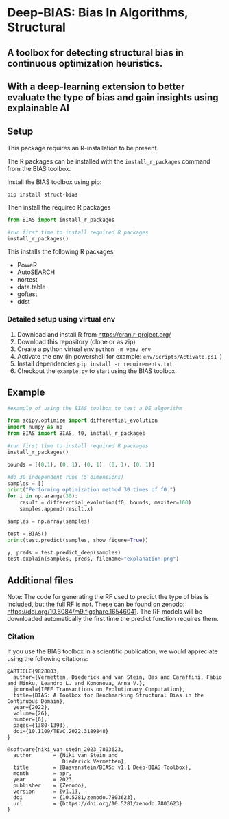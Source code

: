# Deep-BIAS: Bias In Algorithms, Structural
## A toolbox for detecting structural bias in continuous optimization heuristics.
## With a deep-learning extension to better evaluate the type of bias and gain insights using explainable AI

## Setup

This package requires an R-installation to be present.

The R packages can be installed with the `install_r_packages` command from the BIAS toolbox.

Install the BIAS toolbox using pip:

    pip install struct-bias

Then install the required R packages

```py
from BIAS import install_r_packages

#run first time to install required R packages
install_r_packages()
```

This installs the following R packages:

- PoweR
- AutoSEARCH
- nortest
- data.table
- goftest
- ddst

### Detailed setup using virtual env

1. Download and install R from https://cran.r-project.org/
2. Download this repository (clone or as zip)
3. Create a python virtual env `python -m venv env`
4. Activate the env (in powershell for example: `env/Scripts/Activate.ps1 `)
5. Install dependencies `pip install -r requirements.txt`
6. Checkout the `example.py` to start using the BIAS toolbox.


## Example

```py
#example of using the BIAS toolbox to test a DE algorithm

from scipy.optimize import differential_evolution
import numpy as np
from BIAS import BIAS, f0, install_r_packages

#run first time to install required R packages
install_r_packages()

bounds = [(0,1), (0, 1), (0, 1), (0, 1), (0, 1)]

#do 30 independent runs (5 dimensions)
samples = []
print("Performing optimization method 30 times of f0.")
for i in np.arange(30):
    result = differential_evolution(f0, bounds, maxiter=100)
    samples.append(result.x)

samples = np.array(samples)

test = BIAS()
print(test.predict(samples, show_figure=True))

y, preds = test.predict_deep(samples)
test.explain(samples, preds, filename="explanation.png")
```

## Additional files

Note: The code for generating the RF used to predict the type of bias is included, but the full RF is not. These can be found on zenodo: https://doi.org/10.6084/m9.figshare.16546041.
The RF models will be downloaded automatically the first time the predict function requires them.

### Citation

If you use the BIAS toolbox in a scientific publication, we would appreciate using the following citations:

```
@ARTICLE{9828803,
  author={Vermetten, Diederick and van Stein, Bas and Caraffini, Fabio and Minku, Leandro L. and Kononova, Anna V.},
  journal={IEEE Transactions on Evolutionary Computation}, 
  title={BIAS: A Toolbox for Benchmarking Structural Bias in the Continuous Domain}, 
  year={2022},
  volume={26},
  number={6},
  pages={1380-1393},
  doi={10.1109/TEVC.2022.3189848}
}

@software{niki_van_stein_2023_7803623,
  author       = {Niki van Stein and
                  Diederick Vermetten},
  title        = {Basvanstein/BIAS: v1.1 Deep-BIAS Toolbox},
  month        = apr,
  year         = 2023,
  publisher    = {Zenodo},
  version      = {v1.1},
  doi          = {10.5281/zenodo.7803623},
  url          = {https://doi.org/10.5281/zenodo.7803623}
}
```
